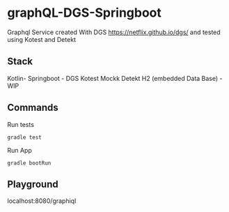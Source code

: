 # graphQL-DGS-Springboot

Graphql Service created With DGS https://netflix.github.io/dgs/ and tested using Kotest and Detekt

## Stack
Kotlin- Springboot - DGS
Kotest
Mockk
Detekt
H2 (embedded Data Base) - WIP

## Commands

Run tests  

`
gradle test
`

Run App

`
gradle bootRun
`

## Playground

localhost:8080/graphiql
